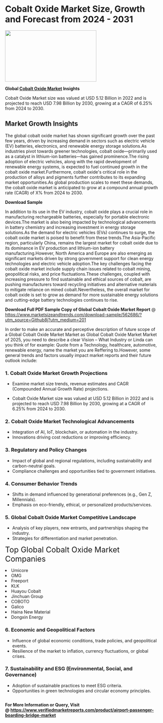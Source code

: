 <H1>Cobalt Oxide Market Size, Growth and Forecast from 2024 - 2031</H1><img class="aligncenter size-medium wp-image-584254" src="https://thirdeyenews.in/wp-content/uploads/2024/09/Global-Market-Research-300x168.jpeg" alt="" width="300" height="168" /><p><strong>Global&nbsp;<a href="https://www.marketsizeandtrends.com/download-sample/562686/?utm_source=Github8j?utm_medium=201">Cobalt Oxide Market</a> Insights</strong></p><p>Cobalt Oxide Market size was valued at USD 5.12 Billion in 2022 and is projected to reach USD 7.98 Billion by 2030, growing at a CAGR of 6.25% from 2024 to 2030.</p><p><h2>Market Growth Insights</h2> <p>The global cobalt oxide market has shown significant growth over the past few years, driven by increasing demand in sectors such as electric vehicle (EV) batteries, electronics, and renewable energy storage solutions.As industries pivot towards greener technologies, cobalt oxide—primarily used as a catalyst in lithium-ion batteries—has gained prominence.The rising adoption of electric vehicles, along with the rapid development of renewable energy systems, is expected to fuel continued growth in the cobalt oxide market.Furthermore, cobalt oxide's critical role in the production of alloys and pigments further contributes to its expanding market opportunities.As global production scales to meet these demands, the cobalt oxide market is anticipated to grow at a compound annual growth rate (CAGR) of X% from 2024 to 2030.</p> <p><strong>Download Sample</strong></p> <p>In addition to its use in the EV industry, cobalt oxide plays a crucial role in manufacturing rechargeable batteries, especially for portable electronic devices.The market is also being impacted by technological advancements in battery chemistry and increasing investment in energy storage solutions.As the demand for electric vehicles (EVs) continues to surge, the cobalt oxide market is poised to benefit from these trends.The Asia-Pacific region, particularly China, remains the largest market for cobalt oxide due to its dominance in EV production and lithium-ion battery manufacturing.However, North America and Europe are also emerging as significant markets driven by strong government support for clean energy technologies and electric vehicle adoption.The key challenges facing the cobalt oxide market include supply chain issues related to cobalt mining, geopolitical risks, and price fluctuations.These challenges, coupled with increasing pressure to find sustainable and ethical sources of cobalt, are pushing manufacturers toward recycling initiatives and alternative materials to mitigate reliance on mined cobalt.Nevertheless, the overall market for cobalt oxide is set to grow as demand for more sustainable energy solutions and cutting-edge battery technologies continues to rise.</p> <p><span class=""><strong>Download Full PDF Sample Copy of Global Cobalt Oxide Market Report</strong> @ <a href="https://www.marketsizeandtrends.com/download-sample/562686/?utm_source=Github8j?utm_medium=201" target="_blank">https://www.marketsizeandtrends.com/download-sample/562686/?utm_source=Github8j?utm_medium=201</a></span></p><p>In order to make an accurate and perceptive description of future scope of a Global&nbsp;Cobalt Oxide Market Market as Global&nbsp;Cobalt Oxide Market Market of 2025, you need to describe a clear Vision &ndash; What Industry or Linda can you think of for example: Quote from a Technology, healthcare, automotive, renewable energy, name the market you are Reffering to.However, some general trends and factors usually impact market reports and their future outlook include:</p><h3>1.&nbsp;<strong>Cobalt Oxide Market Growth Projections</strong></h3><ul><li>Examine market size trends, revenue estimates and CAGR (Compounded Annual Growth Rate) projections.</li><li><p>Cobalt Oxide Market size was valued at USD 5.12 Billion in 2022 and is projected to reach USD 7.98 Billion by 2030, growing at a CAGR of 6.25% from 2024 to 2030.</p></li></ul><h3>2.&nbsp;<strong>Cobalt Oxide Market Technological Advancements</strong></h3><ul><li>Integration of AI, IoT, blockchain, or automation in the industry.</li><li>Innovations driving cost reductions or improving efficiency.</li></ul><h3>3.&nbsp;<strong>Regulatory and Policy Changes</strong></h3><ul><li>Impact of global and regional regulations, including sustainability and carbon-neutral goals.</li><li>Compliance challenges and opportunities tied to government initiatives.</li></ul><h3>4.&nbsp;<strong>Consumer Behavior Trends</strong></h3><ul><li>Shifts in demand influenced by generational preferences (e.g., Gen Z, Millennials).</li><li>Emphasis on eco-friendly, ethical, or personalized products/services.</li></ul><h3>5.&nbsp;<strong>Global Cobalt Oxide Market Competitive Landscape</strong></h3><ul><li>Analysis of key players, new entrants, and partnerships shaping the industry.</li><li>Strategies for differentiation and market penetration.</li></ul><p data-pm-slice="1 1 []"><span style="color: inherit; font-family: inherit; font-size: 25px;">Top Global Cobalt Oxide Market Companies</span></p><div class="" data-test-id=""><p><li>Umicore</li><li> OMG</li><li> Freeport</li><li> KLK</li><li> Huayou Cobalt</li><li> Jinchuan Group</li><li> COBOTO</li><li> Galico</li><li> Haina New Material</li><li> Dongxin Energy</li></p></div><h3>6.&nbsp;<strong>Economic and Geopolitical Factors</strong></h3><ul><li>Influence of global economic conditions, trade policies, and geopolitical events.</li><li>Resilience of the market to inflation, currency fluctuations, or global crises.</li></ul><h3>7.&nbsp;<strong>Sustainability and ESG (Environmental, Social, and Governance)</strong></h3><ul><li>Adoption of sustainable practices to meet ESG criteria.</li><li>Opportunities in green technologies and circular economy principles.</li></ul><h2><strong style="font-size: 14px;">For More Information or Query, Visit @&nbsp;</strong><a style="background-color: #ffffff; font-size: 14px;" href="https://www.marketsizeandtrends.com/report/cobalt-oxide-market/" target="_blank">https://www.verifiedmarketreports.com/product/airport-passenger-boarding-bridge-market</a></h2>